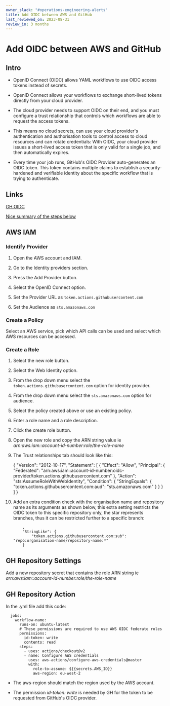 ```yaml
---
owner_slack: "#operations-engineering-alerts"
title: Add OIDC between AWS and GitHub
last_reviewed_on: 2023-08-31
review_in: 3 months
---
```


# Add OIDC between AWS and GitHub

## Intro

- OpenID Connect (OIDC) allows YAML workflows to use OIDC access tokens instead of secrets.

- OpenID Connect allows your workflows to exchange short-lived tokens directly from your cloud provider.

- The cloud provider needs to support OIDC on their end, and you must configure a trust relationship that controls which workflows are able to request the access tokens.

- This means no cloud secrets, can use your cloud provider's authentication and authorisation tools to control access to cloud resources and can rotate credentials: With OIDC, your cloud provider issues a short-lived access token that is only valid for a single job, and then automatically expires.

- Every time your job runs, GitHub's OIDC Provider auto-generates an OIDC token. This token contains multiple claims to establish a security-hardened and verifiable identity about the specific workflow that is trying to authenticate.

## Links

[GH OIDC](https://docs.github.com/en/actions/deployment/security-hardening-your-deployments/configuring-openid-connect-in-amazon-web-services)

[Nice summary of the steps below](https://benoitboure.com/securely-access-your-aws-resources-from-github-actions)

## AWS IAM

### Identify Provider

1. Open the AWS account and IAM.

2. Go to the Identity providers section.

3. Press the Add Provider button.

4. Select the OpenID Connect option.

5. Set the Provider URL as `token.actions.githubusercontent.com`

6. Set the Audience as `sts.amazonaws.com`

### Create a Policy

Select an AWS service, pick which API calls can be used and select which AWS resources can be accessed.

### Create a Role

1. Select the new role button.

2. Select the Web Identity option.

3. From the drop down menu select the `token.actions.githubusercontent.com` option for identity provider.

4. From the drop down menu select the `sts.amazonaws.com` option for audience.

5. Select the policy created above or use an existing policy.

6. Enter a role name and a role description.

7. Click the create role button.

8. Open the new role and copy the ARN string value ie *arn:aws:iam::account-id-number:role/the-role-name*

9. The Trust relationships tab should look like this:

      {
          "Version": "2012-10-17",
          "Statement": [
              {
                  "Effect": "Allow",
                  "Principal": {
                      "Federated": "arn:aws:iam::account-id-number:oidc-provider/token.actions.githubusercontent.com"
                  },
                  "Action": "sts:AssumeRoleWithWebIdentity",
                  "Condition": {
                      "StringEquals": {
                          "token.actions.githubusercontent.com:aud": "sts.amazonaws.com"
                      }
                  }
              }
          ]
      }

10. Add an extra condition check with the organisation name and repository name as its arguments as shown below, this extra setting restricts the OIDC token to this specific repository only, the star represents branches, thus it can be restricted further to a specific branch:

            ,
            "StringLike": {
                "token.actions.githubusercontent.com:sub": "repo:organisation-name/repository-name:*"
            }

## GH Repository Settings

Add a new repository secret that contains the role ARN string ie *arn:aws:iam::account-id-number:role/the-role-name*

## GH Repository Action

In the .yml file add this code:

      jobs:
        workflow-name:
          runs-on: ubuntu-latest
          # These permissions are required to use AWS OIDC federate roles
          permissions:
            id-token: write
            contents: read
          steps:
            - uses: actions/checkout@v2
            - name: Configure AWS credentials
              uses: aws-actions/configure-aws-credentials@master
              with:
                role-to-assume: ${{secrets.AWS_ID}}
                aws-region: eu-west-2

- The aws-region should match the region used by the AWS account.

- The permission *id-token: write* is needed by GH for the token to be requested from GitHub's OIDC provider.
